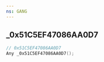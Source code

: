 ```yaml
---
ns: GANG
---
```

## _0x51C5EF47086AA0D7

```c
// 0x51C5EF47086AA0D7
Any _0x51C5EF47086AA0D7();
```

